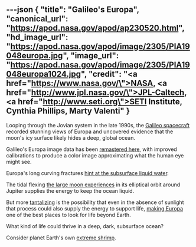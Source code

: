 ---json
{
  "title": "Galileo's Europa",
  "canonical_url": "https://apod.nasa.gov/apod/ap230520.html",
  "hd_image_url": "https://apod.nasa.gov/apod/image/2305/PIA19048europa.jpg",
  "image_url": "https://apod.nasa.gov/apod/image/2305/PIA19048europa1024.jpg",
  "credit": "<a href=\"https://www.nasa.gov/\">NASA</a>, <a href=\"http://www.jpl.nasa.gov/\">JPL-Caltech</a>, <a href=\"http://www.seti.org\">SETI Institute</a>, Cynthia Phillips, Marty Valenti"
}
---

Looping through the Jovian system in the late 1990s, the <a href="https://solarsystem.nasa.gov/galileo/">Galileo spacecraft</a> recorded stunning views of Europa and uncovered evidence that the moon's icy surface likely hides a deep, global ocean.

Galileo's Europa image data has been <a href="https://photojournal.jpl.nasa.gov/catalog/?IDNumber=PIA19048">remastered here</a>, with improved calibrations to produce a color image approximating what the human eye might see.

Europa's long curving fractures <a href="https://www.nasa.gov/feature/goddard/2019/&#10;nasa-scientists-confirm-water-vapor-on-europa">hint at the subsurface liquid water</a>.

The tidal flexing <a href="https://apod.nasa.gov/apod/ap160401.html">the large moon experiences</a> in its elliptical orbit around Jupiter supplies the energy to keep the ocean liquid.

But more <a href="https://apod.nasa.gov/apod/ap140919.html">tantalizing</a> is the possibility that even in the
absence of sunlight that process could also supply the energy to support life, <a href="https://europa.nasa.gov/">making Europa</a> one of the best places to look for life beyond Earth.

What kind of life could thrive in a deep, dark, subsurface ocean?

Consider planet Earth's own <a href="https://www.nasa.gov/jpl/extreme-shrimp-may-hold-clues-to-alien-life/">extreme shrimp</a>.
